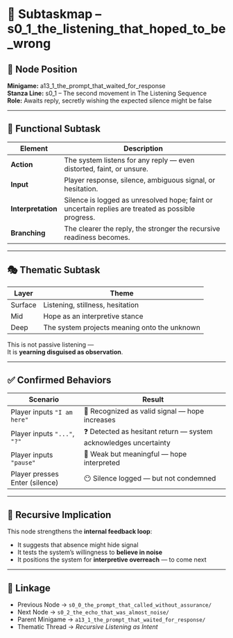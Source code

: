 <!-- Save to: subtaskmap.md -->

# 🧭 Subtaskmap – s0_1_the_listening_that_hoped_to_be_wrong

## 📍 Node Position
**Minigame:** a13_1_the_prompt_that_waited_for_response  
**Stanza Line:** s0_1 – The second movement in The Listening Sequence  
**Role:** Awaits reply, secretly wishing the expected silence might be false

---

## 🧪 Functional Subtask

| Element        | Description |
|----------------|-------------|
| **Action**     | The system listens for any reply — even distorted, faint, or unsure. |
| **Input**      | Player response, silence, ambiguous signal, or hesitation. |
| **Interpretation** | Silence is logged as unresolved hope; faint or uncertain replies are treated as possible progress. |
| **Branching**  | The clearer the reply, the stronger the recursive readiness becomes. |

---

## 🎭 Thematic Subtask

| Layer | Theme |
|-------|-------|
| Surface | Listening, stillness, hesitation |
| Mid     | Hope as an interpretive stance |
| Deep    | The system projects meaning onto the unknown |

This is not passive listening —  
It is **yearning disguised as observation**.

---

## ✅ Confirmed Behaviors

| Scenario                        | Result |
|----------------------------------|--------|
| Player inputs `"I am here"`      | 📡 Recognized as valid signal — hope increases |
| Player inputs `"..."`, `"?"`     | ❓ Detected as hesitant return — system acknowledges uncertainty |
| Player inputs `"pause"`          | 📡 Weak but meaningful — hope interpreted |
| Player presses Enter (silence)   | 😶 Silence logged — but not condemned |

---

## 🔁 Recursive Implication

This node strengthens the **internal feedback loop**:

- It suggests that absence might hide signal
- It tests the system’s willingness to **believe in noise**
- It positions the system for **interpretive overreach** — to come next

---

## 📎 Linkage

- Previous Node → `s0_0_the_prompt_that_called_without_assurance/`
- Next Node → `s0_2_the_echo_that_was_almost_noise/`
- Parent Minigame → `a13_1_the_prompt_that_waited_for_response/`
- Thematic Thread → *Recursive Listening as Intent*
